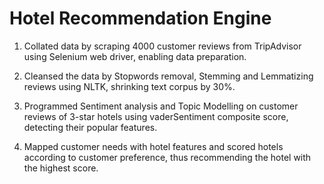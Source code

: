 # Hotel Recommendation Engine
1) Collated data by scraping 4000 customer reviews from TripAdvisor using Selenium web driver, enabling data preparation. 

2) Cleansed the data by Stopwords removal, Stemming and Lemmatizing reviews using NLTK, shrinking text corpus by 30%. 

3) Programmed Sentiment analysis and Topic Modelling on customer reviews of 3-star hotels using vaderSentiment composite score, detecting their popular features. 

4) Mapped customer needs with hotel features and scored hotels according to customer preference, thus recommending the hotel with the highest score.

